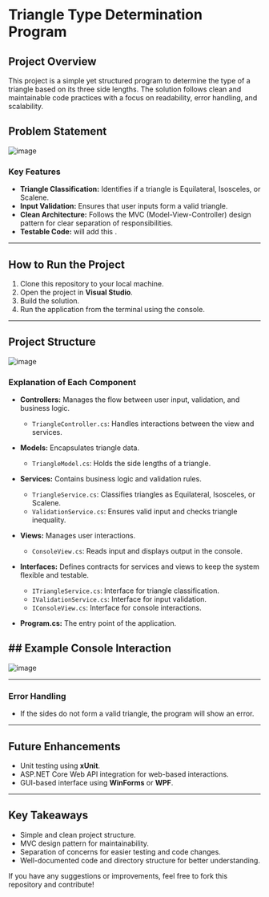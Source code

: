 # Triangle Type Determination Program

## Project Overview
This project is a simple yet structured program to determine the type of a triangle based on its three side lengths. The solution follows clean and maintainable code practices with a focus on readability, error handling, and scalability.

## Problem Statement
![image](https://github.com/user-attachments/assets/e512ac96-bf11-4cdd-943b-d55ce4a1861f)


### Key Features
- **Triangle Classification:** Identifies if a triangle is Equilateral, Isosceles, or Scalene.
- **Input Validation:** Ensures that user inputs form a valid triangle.
- **Clean Architecture:** Follows the MVC (Model-View-Controller) design pattern for clear separation of responsibilities.
- **Testable Code:** will add this .

---

## How to Run the Project
1. Clone this repository to your local machine.
2. Open the project in **Visual Studio**.
3. Build the solution.
4. Run the application from the terminal using the console.


---

## Project Structure

![image](https://github.com/user-attachments/assets/81545525-b792-4d55-bc22-4189eb54d12a)



### Explanation of Each Component
- **Controllers:** Manages the flow between user input, validation, and business logic.
  - `TriangleController.cs`: Handles interactions between the view and services.

- **Models:** Encapsulates triangle data.
  - `TriangleModel.cs`: Holds the side lengths of a triangle.

- **Services:** Contains business logic and validation rules.
  - `TriangleService.cs`: Classifies triangles as Equilateral, Isosceles, or Scalene.
  - `ValidationService.cs`: Ensures valid input and checks triangle inequality.

- **Views:** Manages user interactions.
  - `ConsoleView.cs`: Reads input and displays output in the console.

- **Interfaces:** Defines contracts for services and views to keep the system flexible and testable.
  - `ITriangleService.cs`: Interface for triangle classification.
  - `IValidationService.cs`: Interface for input validation.
  - `IConsoleView.cs`: Interface for console interactions.

- **Program.cs:** The entry point of the application.


## ## Example Console Interaction
![image](https://github.com/user-attachments/assets/609f044b-11cb-415c-bf42-bc625656fabb)


---


### Error Handling
- If the sides do not form a valid triangle, the program will show an error.

---



## Future Enhancements
- Unit testing using **xUnit**.
- ASP.NET Core Web API integration for web-based interactions.
- GUI-based interface using **WinForms** or **WPF**.

---

## Key Takeaways
- Simple and clean project structure.
- MVC design pattern for maintainability.
- Separation of concerns for easier testing and code changes.
- Well-documented code and directory structure for better understanding.

If you have any suggestions or improvements, feel free to fork this repository and contribute!

